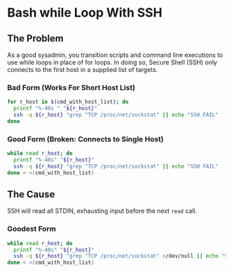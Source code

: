 # Bash while Loop With SSH

## The Problem

As a good sysadmin, you transition scripts and command line executions to use
while loops in place of for loops. In doing so, Secure Shell (SSH) only connects
to the first host in a supplied list of targets.

### Bad Form (Works For Short Host List)

```bash
for r_host in $(cmd_with_host_list); do
  printf "%-40s " "${r_host}"
  ssh -q ${r_host} "grep ^TCP /proc/net/sockstat" || echo "SSH FAIL"
done
```

### Good Form (Broken: Connects to Single Host)
```bash
while read r_host; do
  printf "%-40s" "${r_host}"
  ssh -q ${r_host} "grep ^TCP /proc/net/sockstat" || echo "SSH FAIL"
done < <(cmd_with_host_list)
```

## The Cause

SSH will read all STDIN, exhausting input before the next ```read``` call.

### Goodest Form

```bash
while read r_host; do
  printf "%-40s" "${r_host}"
  ssh -q ${r_host} "grep ^TCP /proc/net/sockstat" </dev/null || echo "SSH FAIL"
done < <(cmd_with_host_list)
```
